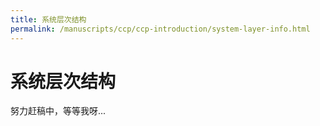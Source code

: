 ```yaml
---
title: 系统层次结构
permalink: /manuscripts/ccp/ccp-introduction/system-layer-info.html
---
```


# 系统层次结构

努力赶稿中，等等我呀...
